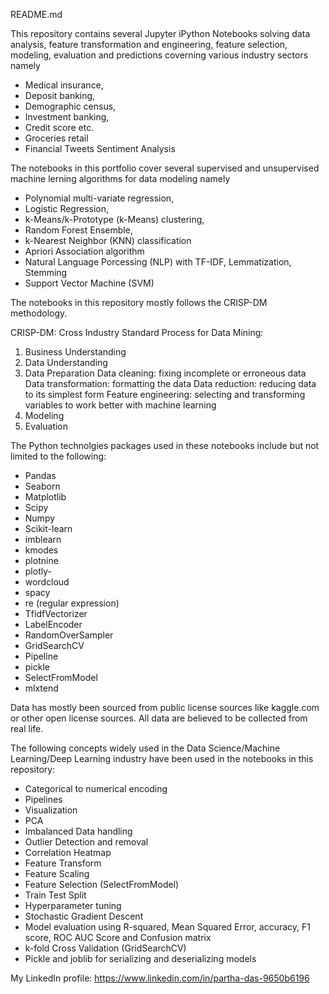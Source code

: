 README.md

This repository contains several Jupyter iPython Notebooks solving data analysis, feature transformation and engineering, feature selection, modeling, evaluation and predictions coverning various industry sectors namely 
- Medical insurance, 
- Deposit banking, 
- Demographic census, 
- Investment banking, 
- Credit score etc.
- Groceries retail
- Financial Tweets Sentiment Analysis

The notebooks in this portfolio cover several supervised and unsupervised machine lerning algorithms for data modeling namely 
- Polynomial multi-variate regression, 
- Logistic Regression, 
- k-Means/k-Prototype (k-Means) clustering, 
- Random Forest Ensemble,
- k-Nearest Neighbor (KNN) classification
- Apriori Association algorithm
- Natural Language Porcessing (NLP) with TF-IDF, Lemmatization, Stemming
- Support Vector Machine (SVM)

The notebooks in this repository mostly follows the CRISP-DM methodology.

CRISP-DM: Cross Industry Standard Process for Data Mining:
1. Business Understanding
2. Data Understanding
3. Data Preparation
	Data cleaning: fixing incomplete or erroneous data
	Data transformation: formatting the data
	Data reduction: reducing data to its simplest form
	Feature engineering: selecting and transforming variables to work better with machine learning
4. Modeling
5. Evaluation

The Python technolgies packages used in these notebooks include but not limited to the following:
- Pandas
- Seaborn
- Matplotlib
- Scipy
- Numpy
- Scikit-learn
- imblearn
- kmodes
- plotnine
- plotly-
- wordcloud
- spacy
- re (regular expression)
- TfidfVectorizer
- LabelEncoder
- RandomOverSampler
- GridSearchCV
- Pipeline
- pickle
- SelectFromModel
- mlxtend

Data has mostly been sourced from public license sources like kaggle.com or other open license sources. All data are believed to be collected from real life.

The following concepts widely used in the Data Science/Machine Learning/Deep Learning industry have been used in the notebooks in this repository:
- Categorical to numerical encoding
- Pipelines
- Visualization
- PCA
- Imbalanced Data handling
- Outlier Detection and removal
- Correlation Heatmap
- Feature Transform
- Feature Scaling
- Feature Selection (SelectFromModel)
- Train Test Split
- Hyperparameter tuning
- Stochastic Gradient Descent
- Model evaluation using R-squared, Mean Squared Error, accuracy, F1 score, ROC AUC Score and Confusion matrix
- k-fold Cross Validation  (GridSearchCV)
- Pickle and joblib for serializing and deserializing models

My LinkedIn profile: https://www.linkedin.com/in/partha-das-9650b6196

